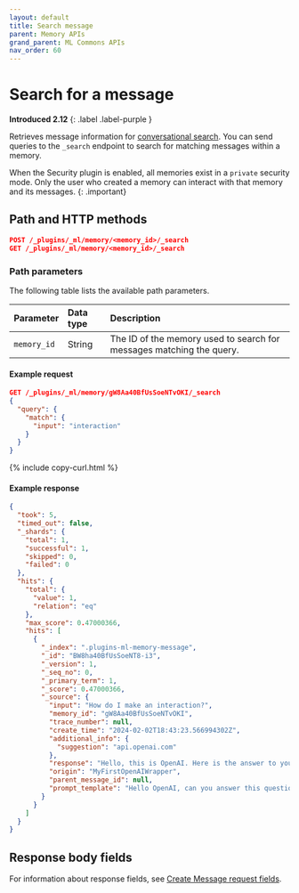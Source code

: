 ```yaml
---
layout: default
title: Search message
parent: Memory APIs
grand_parent: ML Commons APIs
nav_order: 60
---
```


# Search for a message
**Introduced 2.12**
{: .label .label-purple }

Retrieves message information for [conversational search]({{site.url}}{{site.baseurl}}/search-plugins/conversational-search/). You can send queries to the `_search` endpoint to search for matching messages within a memory.

When the Security plugin is enabled, all memories exist in a `private` security mode. Only the user who created a memory can interact with that memory and its messages.
{: .important}

## Path and HTTP methods

```json
POST /_plugins/_ml/memory/<memory_id>/_search
GET /_plugins/_ml/memory/<memory_id>/_search
```

### Path parameters

The following table lists the available path parameters.

Parameter | Data type | Description
:--- | :--- | :---
`memory_id` | String | The ID of the memory used to search for messages matching the query.

#### Example request

```json
GET /_plugins/_ml/memory/gW8Aa40BfUsSoeNTvOKI/_search
{
  "query": {
    "match": {
      "input": "interaction"
    }
  }
}
```
{% include copy-curl.html %}

#### Example response

```json
{
  "took": 5,
  "timed_out": false,
  "_shards": {
    "total": 1,
    "successful": 1,
    "skipped": 0,
    "failed": 0
  },
  "hits": {
    "total": {
      "value": 1,
      "relation": "eq"
    },
    "max_score": 0.47000366,
    "hits": [
      {
        "_index": ".plugins-ml-memory-message",
        "_id": "BW8ha40BfUsSoeNT8-i3",
        "_version": 1,
        "_seq_no": 0,
        "_primary_term": 1,
        "_score": 0.47000366,
        "_source": {
          "input": "How do I make an interaction?",
          "memory_id": "gW8Aa40BfUsSoeNTvOKI",
          "trace_number": null,
          "create_time": "2024-02-02T18:43:23.566994302Z",
          "additional_info": {
            "suggestion": "api.openai.com"
          },
          "response": "Hello, this is OpenAI. Here is the answer to your question.",
          "origin": "MyFirstOpenAIWrapper",
          "parent_message_id": null,
          "prompt_template": "Hello OpenAI, can you answer this question?"
        }
      }
    ]
  }
}
```

## Response body fields

For information about response fields, see [Create Message request fields]({{site.url}}{{site.baseurl}}/ml-commons-plugin/api/memory-apis/create-message#request-body-fields).